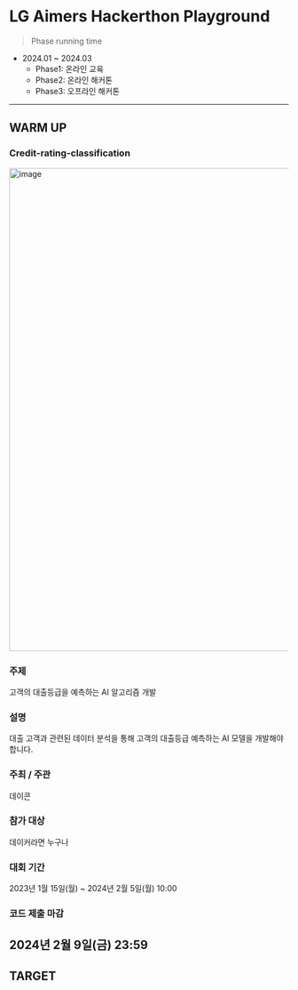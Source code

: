 # LG Aimers Hackerthon Playground

> Phase running time
- 2024.01 ~ 2024.03
    - Phase1: 온라인 교육
    - Phase2: 온라인 해커톤
    - Phase3: 오프라인 해커톤
---




## WARM UP

### Credit-rating-classification

<img width="869" alt="image" src="https://github.com/LgDNet/Credit-rating-classification/assets/118493627/09c78f28-bdeb-48c6-9a60-af8234590e84">

### 주제
고객의 대출등급을 예측하는 AI 알고리즘 개발


### 설명
대출 고객과 관련된 데이터 분석을 통해 고객의 대출등급 예측하는 AI 모델을 개발해야 합니다.


### 주최 / 주관
데이콘


### 참가 대상
데이커라면 누구나


### 대회 기간
2023년 1월 15일(월) ~ 2024년 2월 5일(월) 10:00



### 코드 제출 마감
2024년 2월 9일(금) 23:59
---


## TARGET

